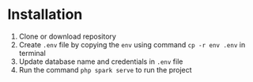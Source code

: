 # Installation

1. Clone or download repository
2. Create `.env` file by copying the `env` using command `cp -r env .env` in terminal
3. Update database name and credentials in `.env` file
4. Run the command `php spark serve` to run the project
